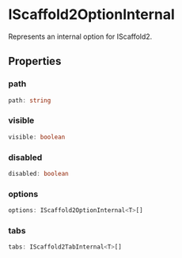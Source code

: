 # IScaffold2OptionInternal

Represents an internal option for IScaffold2.

## Properties

### path

```ts
path: string
```

### visible

```ts
visible: boolean
```

### disabled

```ts
disabled: boolean
```

### options

```ts
options: IScaffold2OptionInternal<T>[]
```

### tabs

```ts
tabs: IScaffold2TabInternal<T>[]
```
